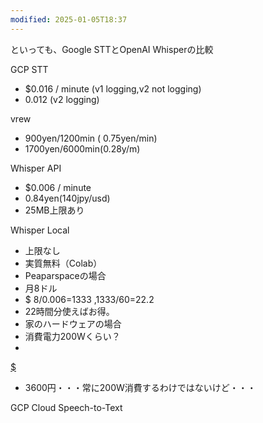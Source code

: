 ```yaml
---
modified: 2025-01-05T18:37
---
```

  

  

といっても、Google STTとOpenAI Whisperの比較

GCP STT

- $0.016 / minute (v1 logging,v2 not logging)
- 0.012 (v2 logging)

vrew

- 900yen/1200min ( 0.75yen/min)
- 1700yen/6000min(0.28y/m)

Whisper API

- $0.006 / minute
- 0.84yen(140jpy/usd)
- 25MB上限あり

Whisper Local

- 上限なし  
- 実質無料（Colab）  
- Peaparspaceの場合  
- 月8ドル  
- $ 8/0.006=1333 ,1333/60=22.2  
- 22時間分使えばお得。  
- 家のハードウェアの場合  
- 消費電力200Wくらい？  
-  
[$](https://www.notion.so200/1000*24*30*25=3600)  
- 3600円・・・常に200W消費するわけではないけど・・・  

GCP Cloud Speech-to-Text